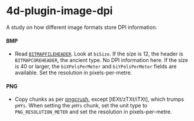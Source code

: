 # 4d-plugin-image-dpi

A study on how different image formats store DPI information. 

#### BMP 

* Read [``BITMAPFILEHEADER``](https://docs.microsoft.com/en-us/windows/win32/api/wingdi/ns-wingdi-bitmapinfoheader). Look at ``biSize``. If the size is 12, the header is ``BITMAPCOREHEADER``, the ancient type. No DPI information here. If the size is 40 or larger, the ``biXPelsPerMeter`` and ``biYPelsPerMeter`` fields are available. Set the resolution in pixels-per-metre.  

#### PNG

* Copy chunks as per [pngcrush](https://en.wikipedia.org/wiki/Pngcrush), except [tEXt/zTXt/iTXt], which trumps ``pHYs``. When setting the ``pHYs`` chunk, set the unit type to ``PNG_RESOLUTION_METER`` and set the resolution in pixels-per-metre. 
